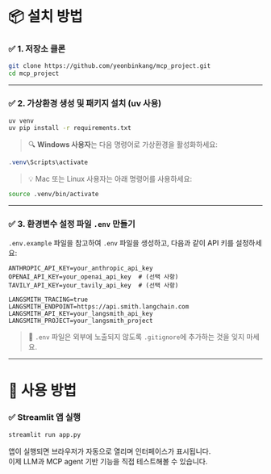 # 📦 설치 방법

### ✅ 1. 저장소 클론

```bash
git clone https://github.com/yeonbinkang/mcp_project.git
cd mcp_project
```

---

### ✅ 2. 가상환경 생성 및 패키지 설치 (uv 사용)

```bash
uv venv
uv pip install -r requirements.txt
```

> 🔍 **Windows 사용자**는 다음 명령어로 가상환경을 활성화하세요:

```powershell
.venv\Scripts\activate
```

> 💡 Mac 또는 Linux 사용자는 아래 명령어를 사용하세요:

```bash
source .venv/bin/activate
```

---

### ✅ 3. 환경변수 설정 파일 `.env` 만들기

`.env.example` 파일을 참고하여 `.env` 파일을 생성하고, 다음과 같이 API 키를 설정하세요:

```
ANTHROPIC_API_KEY=your_anthropic_api_key
OPENAI_API_KEY=your_openai_api_key  # (선택 사항)
TAVILY_API_KEY=your_tavily_api_key  # (선택 사항)

LANGSMITH_TRACING=true
LANGSMITH_ENDPOINT=https://api.smith.langchain.com
LANGSMITH_API_KEY=your_langsmith_api_key
LANGSMITH_PROJECT=your_langsmith_project
```

> 🔐 `.env` 파일은 외부에 노출되지 않도록 `.gitignore`에 추가하는 것을 잊지 마세요.

---

# 🚀 사용 방법

### ✅ Streamlit 앱 실행

```bash
streamlit run app.py
```

앱이 실행되면 브라우저가 자동으로 열리며 인터페이스가 표시됩니다.  
이제 LLM과 MCP agent 기반 기능을 직접 테스트해볼 수 있습니다.
